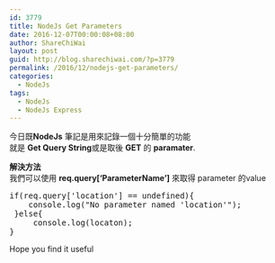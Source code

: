 ```yaml
---
id: 3779
title: NodeJs Get Parameters
date: 2016-12-07T00:00:08+08:00
author: ShareChiWai
layout: post
guid: http://blog.sharechiwai.com/?p=3779
permalink: /2016/12/nodejs-get-parameters/
categories:
  - NodeJs
tags:
  - NodeJs
  - NodeJs Express
---
```

今日既**NodeJs** 筆記是用來記錄一個十分簡單的功能  
就是 **Get Query String**或是取後 **GET** 的 **paramater**.

**解決方法**  
我們可以使用 **req.query[&#8216;ParameterName&#8217;]** 來取得 parameter 的value

<pre>if(req.query['location'] == undefined){
    console.log("No parameter named 'location'");
 }else{
     console.log(locaton);
}
</pre>

Hope you find it useful